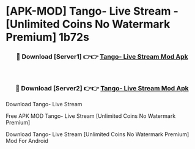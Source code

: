 # [APK-MOD] Tango- Live Stream - [Unlimited Coins No Watermark Premium] 1b72s



<div align="center">
<h3>🔴 Download [Server1] 👉👉 <a href="https://momento.my/?title=Tango-_Live_Stream">Tango- Live Stream Mod Apk</a></h3><br>

<h3>🔴 Download [Server2] 👉👉 <a href="https://momento.my/?title=Tango-_Live_Stream">Tango- Live Stream Mod Apk</a></h3>
</div>



Download Tango- Live Stream 

Free APK MOD Tango- Live Stream [Unlimited Coins No Watermark Premium]

Download Tango- Live Stream [Unlimited Coins No Watermark Premium] Mod For Android
